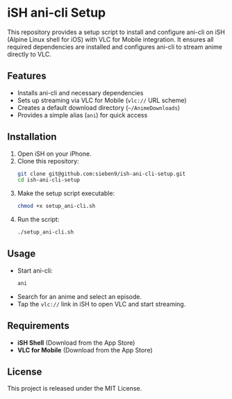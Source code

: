 # iSH ani-cli Setup

This repository provides a setup script to install and configure ani-cli on iSH (Alpine Linux shell for iOS) with VLC for Mobile integration. It ensures all required dependencies are installed and configures ani-cli to stream anime directly to VLC.

## Features
- Installs ani-cli and necessary dependencies
- Sets up streaming via VLC for Mobile (`vlc://` URL scheme)
- Creates a default download directory (`~/AnimeDownloads`)
- Provides a simple alias (`ani`) for quick access

## Installation

1. Open iSH on your iPhone.
2. Clone this repository:
   ```sh
   git clone git@github.com:sieben9/ish-ani-cli-setup.git
   cd ish-ani-cli-setup
   ```
3. Make the setup script executable:
   ```sh
   chmod +x setup_ani-cli.sh
   ```
4. Run the script:
   ```sh
   ./setup_ani-cli.sh
   ```

## Usage

- Start ani-cli:
  ```sh
  ani
  ```
- Search for an anime and select an episode.
- Tap the `vlc://` link in iSH to open VLC and start streaming.

## Requirements
- **iSH Shell** (Download from the App Store)
- **VLC for Mobile** (Download from the App Store)

## License
This project is released under the MIT License.

